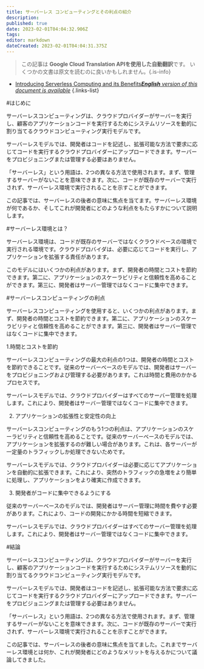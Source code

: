 ```yaml
---
title: サーバーレス コンピューティングとその利点の紹介
description: 
published: true
date: 2023-02-01T04:04:32.906Z
tags: 
editor: markdown
dateCreated: 2023-02-01T04:04:31.375Z
---
```


> この記事は **Google Cloud Translation APIを使用した自動翻訳**です。
いくつかの文書は原文を読むのに良いかもしれません。{.is-info}

- [Introducing Serverless Computing and its Benefits***English** version of this document is available*](/en/Knowledge-base/Common/introducing-serverless-computing-and-its-benefits)
{.links-list}



#はじめに

サーバーレスコンピューティングは、クラウドプロバイダーがサーバーを実行し、顧客のアプリケーションコードを実行するためにシステムリソースを動的に割り当てるクラウドコンピューティング実行モデルです。

サーバーレスモデルでは、開発者はコードを記述し、拡張可能な方法で要求に応じてコードを実行するクラウドプロバイダーにアップロードできます。サーバーをプロビジョニングまたは管理する必要はありません。

「サーバーレス」という用語は、2つの異なる方法で使用されます。まず、管理するサーバーがないことを意味できます。次に、コードが既存のサーバーで実行されず、サーバーレス環境で実行されることを示すことができます。

この記事では、サーバーレスの後者の意味に焦点を当てます。サーバーレス環境が何であるか、そしてこれが開発者にどのような利点をもたらすかについて説明します。

#サーバーレス環境とは？

サーバーレス環境は、コードが既存のサーバーではなくクラウドベースの環境で実行される環境です。クラウドプロバイダは、必要に応じてコードを実行し、アプリケーションを拡張する責任があります。

このモデルにはいくつかの利点があります。まず、開発者の時間とコストを節約できます。第二に、アプリケーションのスケーラビリティと信頼性を高めることができます。第三に、開発者はサーバー管理ではなくコードに集中できます。

#サーバーレスコンピューティングの利点

サーバーレスコンピューティングを使用すると、いくつかの利点があります。まず、開発者の時間とコストを節約できます。第二に、アプリケーションのスケーラビリティと信頼性を高めることができます。第三に、開発者はサーバー管理ではなくコードに集中できます。

1.時間とコストを節約

サーバーレスコンピューティングの最大の利点の1つは、開発者の時間とコストを節約できることです。従来のサーバーベースのモデルでは、開発者はサーバーをプロビジョニングおよび管理する必要があります。これは時間と費用のかかるプロセスです。

サーバーレスモデルでは、クラウドプロバイダーはすべてのサーバー管理を処理します。これにより、開発者はサーバー管理ではなくコードに集中できます。

2. アプリケーションの拡張性と安定性の向上

サーバーレスコンピューティングのもう1つの利点は、アプリケーションのスケーラビリティと信頼性を高めることです。従来のサーバーベースのモデルでは、アプリケーションを拡張するのが難しい場合があります。これは、各サーバーが一定量のトラフィックしか処理できないためです。

サーバーレスモデルでは、クラウドプロバイダーは必要に応じてアプリケーションを自動的に拡張できます。これにより、突然のトラフィックの急増をより簡単に処理し、アプリケーションをより確実に作成できます。

3. 開発者がコードに集中できるようにする

従来のサーバーベースのモデルでは、開発者はサーバー管理に時間を費やす必要があります。これにより、コードの開発にかかる時間を短縮できます。

サーバーレスモデルでは、クラウドプロバイダーはすべてのサーバー管理を処理します。これにより、開発者はサーバー管理ではなくコードに集中できます。

#結論

サーバーレスコンピューティングは、クラウドプロバイダーがサーバーを実行し、顧客のアプリケーションコードを実行するためにシステムリソースを動的に割り当てるクラウドコンピューティング実行モデルです。

サーバーレスモデルでは、開発者はコードを記述し、拡張可能な方法で要求に応じてコードを実行するクラウドプロバイダーにアップロードできます。サーバーをプロビジョニングまたは管理する必要はありません。

「サーバーレス」という用語は、2つの異なる方法で使用されます。まず、管理するサーバーがないことを意味できます。次に、コードが既存のサーバーで実行されず、サーバーレス環境で実行されることを示すことができます。

この記事では、サーバーレスの後者の意味に焦点を当てました。これまでサーバーレス環境とは何か、これが開発者にどのようなメリットを与えるかについて議論してきました。